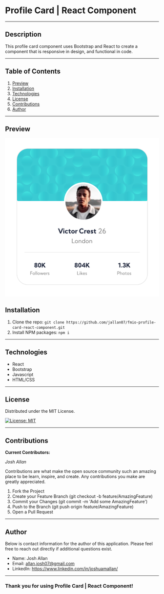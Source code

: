 # **Profile Card | React Component**

---

## **Description**

This profile card component uses Bootstrap and React to create a component that is responsive in design, and functional in code.

---

## **Table of Contents**

1. [Preview](#Preview)
2. [Installation](#Installation)
3. [Technologies](#Technologies)
4. [License](#License)
5. [Contributions](#Contributions)
6. [Author](#Author)

---

## Preview

![Preview](./images/preview.png)

## **Installation**

1. Clone the repo: `git clone https://github.com/jallan07/fmio-profile-card-react-component.git`
2. Install NPM packages: `npm i`

---

## **Technologies**

- React
- Bootstrap
- Javascript
- HTML/CSS

---

## **License**

Distributed under the MIT License.

[![License: MIT](https://img.shields.io/badge/License-MIT-yellow.svg)](https://opensource.org/licenses/MIT)

---

## **Contributions**

**Current Contributors:**

_Josh Allan_

Contributions are what make the open source community such an amazing place to be learn, inspire, and create. Any contributions you make are greatly appreciated.

1. Fork the Project
2. Create your Feature Branch (git checkout -b feature/AmazingFeature)
3. Commit your Changes (git commit -m 'Add some AmazingFeature')
4. Push to the Branch (git push origin feature/AmazingFeature)
5. Open a Pull Request

---

## **Author**

Below is contact information for the author of this application. Please feel free to reach out directly if additional questions exist.

- Name: Josh Allan
- Email: allan.josh07@gmail.com
- LinkedIn: https://www.linkedin.com/in/joshuamallan/

---

### Thank you for using Profile Card | React Component!
